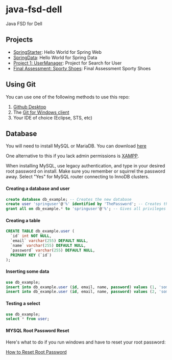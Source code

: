 # java-fsd-dell

Java FSD for Dell


## Projects

 * [SpringStarter](./SpringStarter/): Hello World for Spring Web
 * [SpringData](./SpringData/): Hello World for Spring Data
 * [Project 1: UserManager](./UserManager/): Project for Search for User
 * [Final Assessment: Sporty Shoes](./SportyShoes/): Final Assessment Sporty Shoes

## Using Git

You can use one of the following methods to use this repo:

1. [Github Desktop](https://desktop.github.com)
2. The [Git for Windows client](https://git-scm.com/download/win)
3. Your IDE of choice (Eclipse, STS, etc)


## Database


You will need to install MySQL or MariaDB. You can download [here](https://dev.mysql.com/downloads/)

One alternative to this if you lack admin permissions is [XAMPP](https://www.apachefriends.org/download.html).

When installing MySQL, use legacy authentication, and type in your desired root password on install. Make sure you remember or squirrel the password away.
Select "Yes" for MySQL router connecting to InnoDB clusters.


#### Creating a database and user

```sql
create database db_example; -- Creates the new database
create user 'springuser'@'%' identified by 'ThePassword'; -- Creates the user
grant all on db_example.* to 'springuser'@'%'; -- Gives all privileges to the new user on the newly created database
```

#### Creating a table

```sql
CREATE TABLE db_example.user (
  `id` int NOT NULL,
  `email` varchar(255) DEFAULT NULL,
  `name` varchar(255) DEFAULT NULL,
  `password` varchar(255) DEFAULT NULL,
  PRIMARY KEY (`id`)
);
```

#### Inserting some data

```sql
use db_example;
insert into db_example.user (id, email, name, password) values (1, 'someemail@someemailprovider.com', 'First', 'mypassword');
insert into db_example.user (id, email, name, password) values (2, 'someemail@someemailprovider.com', 'Second', 'mypassword2');
```


#### Testing a select

```sql
use db_example;
select * from user;
```

#### MYSQL Root Password Reset

Here's what to do if you run windows and have to reset your root password:

[How to Reset Root Password](https://dev.mysql.com/doc/mysql-windows-excerpt/5.7/en/resetting-permissions-windows.html)

